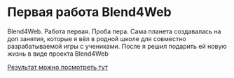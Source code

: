 # Первая работа Blend4Web

Blend4Web. Работа первая. Проба пера. Сама планета создавалась на доп занятия, которые я вёл в родной школе для совместно разрабатываемой игры с учениками. После я решил подарить ей новую жизнь в виде проекта Blend4Web

[Результат можно посмотреть тут](https://mousecach.github.io/blog/blend4web-rabota-pervaya/ "Первая работа Blend4Web")